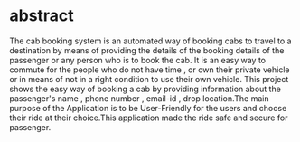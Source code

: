 # abstract

The cab booking system is an automated way of booking cabs to travel to a destination by means of providing the details of the booking details of the passenger or any person who is to book the cab. It is an easy way to commute for the people who do not have time , or own their private vehicle or in means of not in a right condition to use their own vehicle. This project shows the easy way of booking a cab by providing information about the passenger's name , phone number , email-id , drop location.The main purpose of the Application is to be User-Friendly for the users and choose their ride at their choice.This application made the ride safe and secure for passenger.
